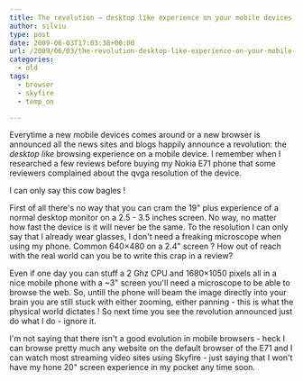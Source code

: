```yaml
---
title: The revolution – desktop like experience on your mobile devices
author: silviu
type: post
date: 2009-06-03T17:03:38+00:00
url: /2009/06/03/the-revolution-desktop-like-experience-on-your-mobile-devices/
categories:
  - old
tags:
  - browser
  - skyfire
  - temp_on

---
```

Everytime a new mobile devices comes around or a new browser is announced all the news sites and blogs happily announce a revolution: the _desktop like_ browsing experience on a mobile device. I remember when I researched a few reviews before buying my Nokia E71 phone that some reviewers complained about the qvga resolution of the device.

I can only say this cow bagles !

First of all there's no way that you can cram the 19" plus experience of a normal desktop monitor on a 2.5 - 3.5 inches screen. No way, no matter how fast the device is it will never be the same. To the resolution I can only say that I already wear glasses, I don't need a freaking microscope when using my phone. Common 640&#215;480 on a 2.4" screen ? How out of reach with the real world can you be to write this crap in a review?

Even if one day you can stuff a 2 Ghz CPU and 1680&#215;1050 pixels all in a nice mobile phone with a ~3" screen you'll need a microscope to be able to browse the web. So, untill the phone will beam the image directly into your brain you are still stuck with either zooming, either panning - this is what the physical world dictates ! So next time you see the revolution announced just do what I do - ignore it.

I'm not saying that there isn't a good evolution in mobile browsers - heck I can browse pretty much any website on the default browser of the E71 and I can watch most streaming video sites using Skyfire - just saying that I won't have my hone 20" screen experience in my pocket any time soon.